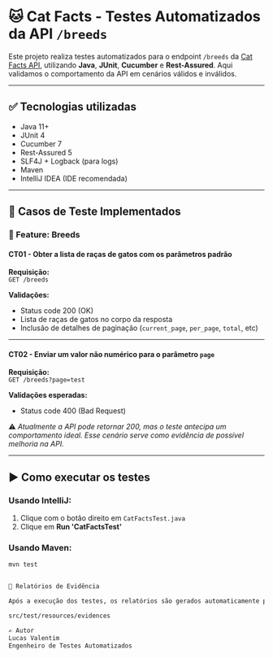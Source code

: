 # 🐱 Cat Facts - Testes Automatizados da API `/breeds`

Este projeto realiza testes automatizados para o endpoint `/breeds` da [Cat Facts API](https://catfact.ninja), utilizando **Java**, **JUnit**, **Cucumber** e **Rest-Assured**. Aqui validamos o comportamento da API em cenários válidos e inválidos.

---

## ✅ Tecnologias utilizadas

- Java 11+
- JUnit 4
- Cucumber 7
- Rest-Assured 5
- SLF4J + Logback (para logs)
- Maven
- IntelliJ IDEA (IDE recomendada)

---

## 🧪 Casos de Teste Implementados

### 📄 Feature: Breeds

#### CT01 - Obter a lista de raças de gatos com os parâmetros padrão

**Requisição:**  
`GET /breeds`

**Validações:**
- Status code 200 (OK)
- Lista de raças de gatos no corpo da resposta
- Inclusão de detalhes de paginação (`current_page`, `per_page`, `total`, etc)

---

#### CT02 - Enviar um valor não numérico para o parâmetro `page`

**Requisição:**  
`GET /breeds?page=test`

**Validações esperadas:**
- Status code 400 (Bad Request)

⚠️ *Atualmente a API pode retornar 200, mas o teste antecipa um comportamento ideal. Esse cenário serve como evidência de possível melhoria na API.*

---

## ▶️ Como executar os testes

### Usando IntelliJ:
1. Clique com o botão direito em `CatFactsTest.java`
2. Clique em **Run 'CatFactsTest'**

### Usando Maven:

```bash
mvn test


📂 Relatórios de Evidência

Após a execução dos testes, os relatórios são gerados automaticamente pelo Cucumber no seguinte diretório:

src/test/resources/evidences

✍️ Autor
Lucas Valentim
Engenheiro de Testes Automatizados